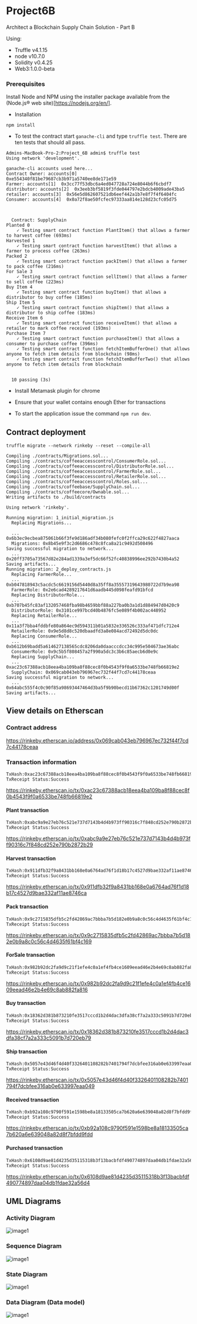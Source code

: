 # Project6B
Architect a Blockchain Supply Chain Solution - Part B

Using:
- Truffle v4.1.15
- node v10.7.0
- Solidity v0.4.25
- Web3:1.0.0-beta

### Prerequisites

Install Node and NPM using the installer package available from the (Node.js® web site)[https://nodejs.org/en/].

- Installation
```
npm install
```
- To test the contract start ```ganache-cli``` and type ```truffle test```.
There are ten tests that should all pass.

```
Admins-MacBook-Pro-2:Project_6B admin$ truffle test
Using network 'development'.

ganache-cli accounts used here...
Contract Owner: accounts[0]  0xe554340f81be79687cb3b971a5740ee8de171e59
Farmer: accounts[1]  0x3cc77f53dbc6a4ed047728a724e8044b6f6cbdf7
distributor: accounts[2]  0x3eeb3bf5819f3fde044797e2bdcb4009ade43ba5
retailer: accounts[3]  0x56e5d862607521db6eef442a1b7e8f7f4f6404fc
Consumer: accounts[4]  0x0a72f8ae50fcfec97333aa814e128d23cfc05d75



  Contract: SupplyChain
Planted 0
    ✓ Testing smart contract function PlantItem() that allows a farmer to harvest coffee (693ms)
Harvested 1
    ✓ Testing smart contract function harvestItem() that allows a farmer to process coffee (263ms)
Packed 2
    ✓ Testing smart contract function packItem() that allows a farmer to pack coffee (216ms)
For Sale 3
    ✓ Testing smart contract function sellItem() that allows a farmer to sell coffee (223ms)
Buy Item 4
    ✓ Testing smart contract function buyItem() that allows a distributor to buy coffee (185ms)
Ship Item 5
    ✓ Testing smart contract function shipItem() that allows a distributor to ship coffee (183ms)
Receive Item 6
    ✓ Testing smart contract function receiveItem() that allows a retailer to mark coffee received (193ms)
Purchase Item 7
    ✓ Testing smart contract function purchaseItem() that allows a consumer to purchase coffee (396ms)
    ✓ Testing smart contract function fetchItemBufferOne() that allows anyone to fetch item details from blockchain (98ms)
    ✓ Testing smart contract function fetchItemBufferTwo() that allows anyone to fetch item details from blockchain


  10 passing (3s)

```
- Install Metamask plugin for chrome

- Ensure that your wallet contains enough Ether for transactions

- To start the application issue the command  ```npm run dev```.

## Contract deployment
```
truffle migrate --network rinkeby --reset --compile-all

Compiling ./contracts/Migrations.sol...
Compiling ./contracts/coffeeaccesscontrol/ConsumerRole.sol...
Compiling ./contracts/coffeeaccesscontrol/DistributorRole.sol...
Compiling ./contracts/coffeeaccesscontrol/FarmerRole.sol...
Compiling ./contracts/coffeeaccesscontrol/RetailerRole.sol...
Compiling ./contracts/coffeeaccesscontrol/Roles.sol...
Compiling ./contracts/coffeebase/SupplyChain.sol...
Compiling ./contracts/coffeecore/Ownable.sol...
Writing artifacts to ./build/contracts

Using network 'rinkeby'.

Running migration: 1_initial_migration.js
  Replacing Migrations...

  ... 0x6b3ec9ecbea875061b66f3fe9d186adf34b080fefc0f2ffca29c622f4827aaca
  Migrations: 0x8b45e9f3c2d6686c478c8fca8a21c9492d508496
Saving successful migration to network...
  ... 0x20ff3705a73567d82e284ad1339a3ef5dc66f52fc40838996ee292b7430b4a52
Saving artifacts...
Running migration: 2_deploy_contracts.js
  Replacing FarmerRole...
  ... 0xb047818943c5acdc5c6619156d5440d8a35ff8a35557319643980722d7b9ea98
  FarmerRole: 0x2e6cad4289217641d6aadb445d098feafd91bfcd
  Replacing DistributorRole...
  ... 0xb707b45fc83af132057468fba98b4659bbf88a227ba0b3a1d1d884947d0420c9
  DistributorRole: 0x3101ce997bcd40b4876fc5e089f4b002ac448952
  Replacing RetailerRole...
  ... 0x11a3f7bba4fddbfe80a864ec9d594311b01a5832e336526c333af471dfc712e4
  RetailerRole: 0x9e5d8d8c520dbaadfd3a8e084acd72492d5dc0dc
  Replacing ConsumerRole...
  ... 0xb612b69badd5a614627138565cdc8206da0daacccdcc34c995e504673ae36abc
  ConsumerRole: 0x9c5b5f808457a2f990a5dc3c3b6c85aecb6d0e9c
  Replacing SupplyChain...
  ... 0xac23c67388acb18eea4ba109ba8f88cec8f0b4543f9f0a6533be748fb66819e2
  SupplyChain: 0x069cab043eb796967ec732f44f7cd7c44178ceaa
Saving successful migration to network...
  ... 0x64abc555f4c0c90f85a98693447464d3ba5f9b90becd11b67362c1201749d00f
Saving artifacts...

```
## View details on Etherscan
### Contract address
https://rinkeby.etherscan.io/address/0x069cab043eb796967ec732f44f7cd7c44178ceaa

### Transaction information
```
TxHash:0xac23c67388acb18eea4ba109ba8f88cec8f0b4543f9f0a6533be748fb66819e2
TxReceipt Status:Success
```
https://rinkeby.etherscan.io/tx/0xac23c67388acb18eea4ba109ba8f88cec8f0b4543f9f0a6533be748fb66819e2


#### Plant transaction
```
TxHash:0xabc9a9e27eb76c521e737d7143b4d4b973ff90316c7f848cd252e790b2872b29
TxReceipt Status:Success
```
https://rinkeby.etherscan.io/tx/0xabc9a9e27eb76c521e737d7143b4d4b973ff90316c7f848cd252e790b2872b29

#### Harvest transaction
```
TxHash:0x911dfb32f9a8431bb168e0a6764ad76f1d18b17c4527d9bae332af11ae8746ca
TxReceipt Status:Success
```
https://rinkeby.etherscan.io/tx/0x911dfb32f9a8431bb168e0a6764ad76f1d18b17c4527d9bae332af11ae8746ca

#### Pack transaction
```
TxHash:0x9c2715835dfb5c2fd42869ac7bbba7b5d182e0b9a8c0c56c4d4635f61bf4c169
TxReceipt Status:Success
```
https://rinkeby.etherscan.io/tx/0x9c2715835dfb5c2fd42869ac7bbba7b5d182e0b9a8c0c56c4d4635f61bf4c169

#### ForSale transaction
```
TxHash:0x982b92dc2fa9d9c21f1efe4c0a1ef4fb4ce1609eead46e2b4e69c8ab882fa816
TxReceipt Status:Success
```
https://rinkeby.etherscan.io/tx/0x982b92dc2fa9d9c21f1efe4c0a1ef4fb4ce1609eead46e2b4e69c8ab882fa816

#### Buy transaction
```
TxHash:0x18362d381b873210fe3517cccd1b2d4dac3dfa38cf7a2a333c5091b7d720eb79
TxReceipt Status:Success
```
https://rinkeby.etherscan.io/tx/0x18362d381b873210fe3517cccd1b2d4dac3dfa38cf7a2a333c5091b7d720eb79

#### Ship transaction
```
TxHash:0x5057e43d46f4d40f3326401108282b7401794f7dcbfee316ab0e633997eaa049
TxReceipt Status:Success
```
https://rinkeby.etherscan.io/tx/0x5057e43d46f4d40f3326401108282b7401794f7dcbfee316ab0e633997eaa049

#### Received transaction
```
TxHash:0xb92a108c9790f591e1598be8a18133505ca7b620a6e639048a82d8f7bfdd9fdd
TxReceipt Status:Success
```
https://rinkeby.etherscan.io/tx/0xb92a108c9790f591e1598be8a18133505ca7b620a6e639048a82d8f7bfdd9fdd

#### Purchased transaction
```
TxHash:0x6108d9ae81d4235d35115318b3f13bacbfdf490774897daa04db1fdae32a56d4
TxReceipt Status:Success
```
https://rinkeby.etherscan.io/tx/0x6108d9ae81d4235d35115318b3f13bacbfdf490774897daa04db1fdae32a56d4


## UML Diagrams

### Activity Diagram
![image1](./images/Activity.png)

### Sequence Diagram
![image1](./images/Sequence.png)

### State Diagram
![image1](./images/State.png)

### Data Diagram (Data model)
![image1](./images/Data.png)
